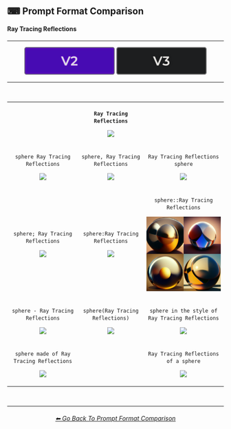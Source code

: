 <h2>⌨ Prompt Format Comparison</h2>
<h4>Ray Tracing Reflections</h4>

<hr><!--------------->

<div align="center">

[<img src="/Images/Repo_Parts/Buttons/Version_Buttons/button_version_V2_active.webp?raw=true" alt="MidJourney V2" height="64" />]()
[<img src="/Images/Repo_Parts/Buttons/Version_Buttons/button_version_V3_inactive.webp?raw=true" alt="MidJourney V3" height="64" />](/Pages/MJ_V3/Comparison_Pages/Prompt_Writing/Prompt_Format_Comparison_Subpages/Ray_Tracing_Reflections.md)

</div>

<hr>
<br>

<div align="center">

<table>
	<tr align=center valign=middle>
		<th>
			<br>
		</th>
		<th>
			<p><code>Ray Tracing Reflections</code></p><p><img src="https://github.com/firmianay/MidJourney-Styles-and-Keywords-Reference-zh/blob/main/Images/MJ_V2/Comparison_Page_Images/Prompt_Format_Comparison/RayTracingReflections.webp?raw=true" width="256" /></p>
		</th>
		<th>
			<br>
		</th>
	</tr>
	<tr align=center valign=middle>
		<td>
			<p><code>sphere Ray Tracing Reflections</code></p><p><img src="https://github.com/firmianay/MidJourney-Styles-and-Keywords-Reference-zh/blob/main/Images/MJ_V2/Comparison_Page_Images/Prompt_Format_Comparison/sphere_RayTracingReflections.webp?raw=true" width="256" /></p>
		</td>
		<td>
			<p><code>sphere, Ray Tracing Reflections</code></p><p><img src="https://github.com/firmianay/MidJourney-Styles-and-Keywords-Reference-zh/blob/main/Images/MJ_V2/Comparison_Page_Images/Prompt_Format_Comparison/sphere-RayTracingReflections.webp?raw=true" width="256" /></p>
		</td>
		<td>
			<p><code>Ray Tracing Reflections sphere</code></p><p><img src="https://github.com/firmianay/MidJourney-Styles-and-Keywords-Reference-zh/blob/main/Images/MJ_V2/Comparison_Page_Images/Prompt_Format_Comparison/RayTracingReflections_sphere.webp?raw=true" width="256" /></p>
		</td>
	</tr>
	<tr align=center valign=middle>
		<td>
			<p><code>sphere; Ray Tracing Reflections</code></p><p><img src="https://github.com/firmianay/MidJourney-Styles-and-Keywords-Reference-zh/blob/main/Images/MJ_V2/Comparison_Page_Images/Prompt_Format_Comparison/sphere-semicolon-RayTracingReflections.webp?raw=true" width="256" /></p>
		</td>
		<td>
			<p><code>sphere:Ray Tracing Reflections</code></p><p><img src="https://github.com/firmianay/MidJourney-Styles-and-Keywords-Reference-zh/blob/main/Images/MJ_V2/Comparison_Page_Images/Prompt_Format_Comparison/sphere-colon-RayTracingReflections.webp?raw=true" width="256" /></p>
		</td>
		<td>
			<p><code>sphere::Ray Tracing Reflections</code></p><p><img src="/Images/MJ_V2/Comparison_Page_Images/Prompt_Format_Comparison/sphere-double_colon-RayTracingReflections.webp?raw=true" width="256" /></p>
		</td>
	</tr>
	<tr align=center valign=middle>
		<td>
			<p><code>sphere - Ray Tracing Reflections</code></p><p><img src="https://github.com/firmianay/MidJourney-Styles-and-Keywords-Reference-zh/blob/main/Images/MJ_V2/Comparison_Page_Images/Prompt_Format_Comparison/sphere_-_RayTracingReflections.webp?raw=true" width="256" /></p>
		</td>
		<td>
			<p><code>sphere(Ray Tracing Reflections)</code></p><p><img src="https://github.com/firmianay/MidJourney-Styles-and-Keywords-Reference-zh/blob/main/Images/MJ_V2/Comparison_Page_Images/Prompt_Format_Comparison/sphere(RayTracingReflections).webp?raw=true" width="256" /></p>
		</td>
		<td>
			<p><code>sphere in the style of Ray Tracing Reflections</code></p><p><img src="https://github.com/firmianay/MidJourney-Styles-and-Keywords-Reference-zh/blob/main/Images/MJ_V2/Comparison_Page_Images/Prompt_Format_Comparison/sphere_in_the_style_of_RayTracingReflections.webp?raw=true" width="256" /></p>
		</td>
	</tr>
	<tr align=center valign=middle>
		<td>
			<p><code>sphere made of Ray Tracing Reflections</code></p><p><img src="https://github.com/firmianay/MidJourney-Styles-and-Keywords-Reference-zh/blob/main/Images/MJ_V2/Comparison_Page_Images/Prompt_Format_Comparison/sphere_made_of_RayTracingReflections.webp?raw=true" width="256" /></p>
		</td>
		<td>
			<br>
		</td>
		<td>
			<p><code>Ray Tracing Reflections of a sphere</code></p><p><img src="https://github.com/firmianay/MidJourney-Styles-and-Keywords-Reference-zh/blob/main/Images/MJ_V2/Comparison_Page_Images/Prompt_Format_Comparison/RayTracingReflections_of_a_sphere.webp?raw=true" width="256" /></p>
		</td>
</table>

</div>

<br>


<hr><!--------------->
<div align="center">
<h6><a href="/Pages/MJ_V2/Comparison_Pages/Prompt_Writing/Prompt_Format_Comparison.md">⬅ Go Back To Prompt Format Comparison</a></h6>
</div>